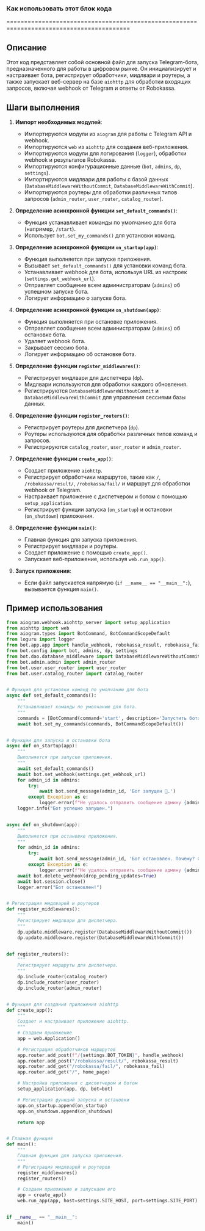 ### Как использовать этот блок кода
=========================================================================================

Описание
-------------------------
Этот код представляет собой основной файл для запуска Telegram-бота, предназначенного для работы в цифровом рынке. Он инициализирует и настраивает бота, регистрирует обработчики, мидлвари и роутеры, а также запускает веб-сервер на базе `aiohttp` для обработки входящих запросов, включая webhook от Telegram и ответы от Robokassa.

Шаги выполнения
-------------------------
1. **Импорт необходимых модулей**:
   - Импортируются модули из `aiogram` для работы с Telegram API и webhook.
   - Импортируются `web` из `aiohttp` для создания веб-приложения.
   - Импортируются модули для логирования (`logger`), обработки webhook и результатов Robokassa.
   - Импортируются конфигурационные данные (`bot`, `admins`, `dp`, `settings`).
   - Импортируются мидлвари для работы с базой данных (`DatabaseMiddlewareWithoutCommit`, `DatabaseMiddlewareWithCommit`).
   - Импортируются роутеры для обработки различных типов запросов (`admin_router`, `user_router`, `catalog_router`).

2. **Определение асинхронной функции `set_default_commands()`**:
   - Функция устанавливает команды по умолчанию для бота (например, `/start`).
   - Использует `bot.set_my_commands()` для установки команд.

3. **Определение асинхронной функции `on_startup(app)`**:
   - Функция выполняется при запуске приложения.
   - Вызывает `set_default_commands()` для установки команд бота.
   - Устанавливает webhook для бота, используя URL из настроек (`settings.get_webhook_url`).
   - Отправляет сообщение всем администраторам (`admins`) об успешном запуске бота.
   - Логирует информацию о запуске бота.

4. **Определение асинхронной функции `on_shutdown(app)`**:
   - Функция выполняется при остановке приложения.
   - Отправляет сообщение всем администраторам (`admins`) об остановке бота.
   - Удаляет webhook бота.
   - Закрывает сессию бота.
   - Логирует информацию об остановке бота.

5. **Определение функции `register_middlewares()`**:
   - Регистрирует мидлвари для диспетчера (`dp`).
   - Мидлвари используются для обработки каждого обновления.
   - Регистрируются `DatabaseMiddlewareWithoutCommit` и `DatabaseMiddlewareWithCommit` для управления сессиями базы данных.

6. **Определение функции `register_routers()`**:
   - Регистрирует роутеры для диспетчера (`dp`).
   - Роутеры используются для обработки различных типов команд и запросов.
   - Регистрируются `catalog_router`, `user_router` и `admin_router`.

7. **Определение функции `create_app()`**:
   - Создает приложение `aiohttp`.
   - Регистрирует обработчики маршрутов, такие как `/`, `/robokassa/result/`, `/robokassa/fail/` и маршрут для обработки webhook от Telegram.
   - Настраивает приложение с диспетчером и ботом с помощью `setup_application`.
   - Регистрирует функции запуска (`on_startup`) и остановки (`on_shutdown`) приложения.

8. **Определение функции `main()`**:
   - Главная функция для запуска приложения.
   - Регистрирует мидлвари и роутеры.
   - Создает приложение с помощью `create_app()`.
   - Запускает веб-приложение, используя `web.run_app()`.

9. **Запуск приложения**:
   - Если файл запускается напрямую (`if __name__ == "__main__":`), вызывается функция `main()`.

Пример использования
-------------------------

```python
from aiogram.webhook.aiohttp_server import setup_application
from aiohttp import web
from aiogram.types import BotCommand, BotCommandScopeDefault
from loguru import logger
from bot.app.app import handle_webhook, robokassa_result, robokassa_fail, home_page
from bot.config import bot, admins, dp, settings
from bot.dao.database_middleware import DatabaseMiddlewareWithoutCommit, DatabaseMiddlewareWithCommit
from bot.admin.admin import admin_router
from bot.user.user_router import user_router
from bot.user.catalog_router import catalog_router


# Функция для установки команд по умолчанию для бота
async def set_default_commands():
    """
    Устанавливает команды по умолчанию для бота.
    """
    commands = [BotCommand(command='start', description='Запустить бота')]
    await bot.set_my_commands(commands, BotCommandScopeDefault())


# Функции для запуска и остановки бота
async def on_startup(app):
    """
    Выполняется при запуске приложения.
    """
    await set_default_commands()
    await bot.set_webhook(settings.get_webhook_url)
    for admin_id in admins:
        try:
            await bot.send_message(admin_id, 'Бот запущен 🥳.')
        except Exception as e:
            logger.error(f"Не удалось отправить сообщение админу {admin_id}: {e}")
    logger.info("Бот успешно запущен.")


async def on_shutdown(app):
    """
    Выполняется при остановке приложения.
    """
    for admin_id in admins:
        try:
            await bot.send_message(admin_id, 'Бот остановлен. Почему? 😔')
        except Exception as e:
            logger.error(f"Не удалось отправить сообщение админу {admin_id}: {e}")
    await bot.delete_webhook(drop_pending_updates=True)
    await bot.session.close()
    logger.error("Бот остановлен!")


# Регистрация мидлварей и роутеров
def register_middlewares():
    """
    Регистрирует мидлвари для диспетчера.
    """
    dp.update.middleware.register(DatabaseMiddlewareWithoutCommit())
    dp.update.middleware.register(DatabaseMiddlewareWithCommit())


def register_routers():
    """
    Регистрирует маршруты для диспетчера.
    """
    dp.include_router(catalog_router)
    dp.include_router(user_router)
    dp.include_router(admin_router)


# Функция для создания приложения aiohttp
def create_app():
    """
    Создает и настраивает приложение aiohttp.
    """
    # Создаем приложение
    app = web.Application()

    # Регистрация обработчиков маршрутов
    app.router.add_post(f"/{settings.BOT_TOKEN}", handle_webhook)
    app.router.add_post("/robokassa/result/", robokassa_result)
    app.router.add_get("/robokassa/fail/", robokassa_fail)
    app.router.add_get("/", home_page)

    # Настройка приложения с диспетчером и ботом
    setup_application(app, dp, bot=bot)

    # Регистрация функций запуска и остановки
    app.on_startup.append(on_startup)
    app.on_shutdown.append(on_shutdown)

    return app


# Главная функция
def main():
    """
    Главная функция для запуска приложения.
    """
    # Регистрация мидлварей и роутеров
    register_middlewares()
    register_routers()

    # Создаем приложение и запускаем его
    app = create_app()
    web.run_app(app, host=settings.SITE_HOST, port=settings.SITE_PORT)


if __name__ == "__main__":
    main()